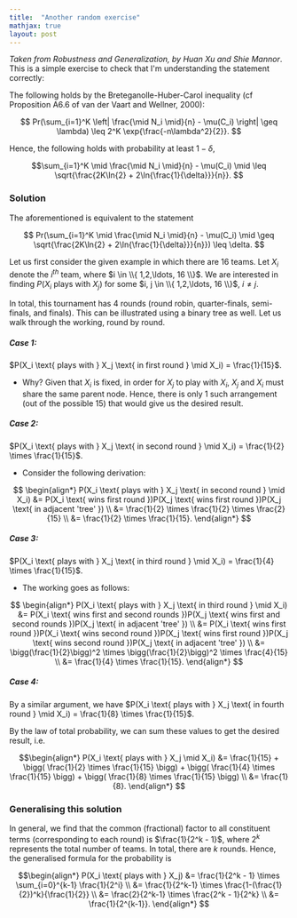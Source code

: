 ```yaml
---
title:  "Another random exercise"
mathjax: true
layout: post
---
```


*Taken from Robustness and Generalization, by Huan Xu and Shie Mannor*. This is a simple exercise to check that I'm understanding the statement correctly:

The following holds by the Breteganolle-Huber-Carol inequality (cf Proposition A6.6 of van der Vaart and Wellner,
2000):

$$
Pr(\sum_{i=1}^K \left| \frac{\mid N_i \mid}{n} - \mu(C_i) \right| \geq \lambda) \leq 2^K \exp{\frac{-n\lambda^2}{2}}.
$$

Hence, the following holds with probability at least $1 − \delta$,

$$\sum_{i=1}^K \mid \frac{\mid N_i \mid}{n} - \mu(C_i) \mid \leq \sqrt{\frac{2K\ln{2} + 2\ln{\frac{1}{\delta}}}{n}}.
$$

### Solution

The aforementioned is equivalent to the statement

$$
Pr(\sum_{i=1}^K \mid \frac{\mid N_i \mid}{n} - \mu(C_i) \mid \geq \sqrt{\frac{2K\ln{2} + 2\ln{\frac{1}{\delta}}}{n}}) \leq \delta.
$$





Let us first consider the given example in which there are 16 teams. Let $X_i$ denote the $i^{th}$ team, where $i \in \\{ 1,2,\ldots, 16 \\}$. We are interested in finding $P(X_i \text{ plays with } X_j)$ for some $i, j \in \\{ 1,2,\ldots, 16 \\}$, $i \neq j$. 

In total, this tournament has 4 rounds (round robin, quarter-finals, semi-finals, and finals). This can be illustrated using a binary tree as well. Let us walk through the working, round by round.

##### Case 1:
$P(X_i \text{ plays with } X_j \text{ in first round } \mid X_i) = \frac{1}{15}$.

- Why? Given that $X_i$ is fixed, in order for $X_j$ to play with $X_i$, $X_j$ and $X_i$ must share the same parent node. Hence, there is only 1 such arrangement (out of the possible 15) that would give us the desired result.


##### Case 2:
$P(X_i \text{ plays with } X_j \text{ in second round } \mid X_i) = \frac{1}{2} \times \frac{1}{15}$.

- Consider the following derivation:

$$
\begin{align*}
P(X_i \text{ plays with } X_j \text{ in second round } \mid X_i) &= P(X_i \text{ wins first round })P(X_j \text{ wins first round })P(X_j \text{ in adjacent 'tree' }) \\
&= \frac{1}{2} \times \frac{1}{2} \times \frac{2}{15} \\
&= \frac{1}{2} \times \frac{1}{15}.
\end{align*}
$$

##### Case 3:
$P(X_i \text{ plays with } X_j \text{ in third round } \mid X_i) = \frac{1}{4} \times \frac{1}{15}$.

- The working goes as follows:

$$
\begin{align*}
P(X_i \text{ plays with } X_j \text{ in third round } \mid X_i) &= P(X_i \text{ wins first and second rounds })P(X_j \text{ wins first and second rounds })P(X_j \text{ in adjacent 'tree' }) \\
&= P(X_i \text{ wins first round })P(X_i \text{ wins second round })P(X_j \text{ wins first round })P(X_j \text{ wins second round })P(X_j \text{ in adjacent 'tree' }) \\
&= \bigg(\frac{1}{2}\bigg)^2 \times \bigg(\frac{1}{2}\bigg)^2 \times \frac{4}{15} \\
&= \frac{1}{4} \times \frac{1}{15}.
\end{align*}
$$

##### Case 4:

By a similar argument, we have $P(X_i \text{ plays with } X_j \text{ in fourth round } \mid X_i) = \frac{1}{8} \times \frac{1}{15}$.


By the law of total probability, we can sum these values to get the desired result, i.e.

$$\begin{align*}
P(X_i \text{ plays with } X_j \mid X_i) &= \frac{1}{15} + \bigg( \frac{1}{2} \times \frac{1}{15} \bigg) + \bigg( \frac{1}{4} \times \frac{1}{15} \bigg) + \bigg( \frac{1}{8} \times \frac{1}{15} \bigg)  \\
&= \frac{1}{8}.
\end{align*}
$$

### Generalising this solution

In general, we find that the common (fractional) factor to all constituent terms (corresponding to each round) is $\frac{1}{2^k - 1}$, where $2^k$ represents the total number of teams. In total, there are $k$ rounds. Hence, the generalised formula for the probability is

$$\begin{align*}
P(X_i \text{ plays with } X_j) &= \frac{1}{2^k - 1} \times \sum_{i=0}^{k-1} \frac{1}{2^i} \\
&= \frac{1}{2^k-1} \times \frac{1-(\frac{1}{2})^k}{\frac{1}{2}} \\
&= \frac{2}{2^k-1} \times \frac{2^k - 1}{2^k} \\
&= \frac{1}{2^{k-1}}.
\end{align*} $$
